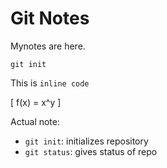 # Git Notes

Mynotes are here.

```
git init
```

This is ```inline code```

\[ f(x) = x^y  \]

Actual note:

* `git init`: initializes repository
* `git status`: gives status of repo